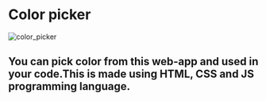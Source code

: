 # Color picker
![color_picker](https://github.com/Sahil1036/color-picker/assets/141828257/bf1af990-d3ee-4d6c-a9ce-250f963a9b95)
## You can pick color from this web-app and used in your code.This is made using HTML, CSS and JS programming language.
